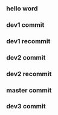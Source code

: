 ### hello word
### dev1 commit
### dev1 recommit
### dev2 commit
### dev2 recommit
### master commit
### dev3 commit
